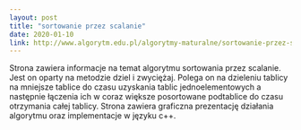 ```yaml
---
layout: post
title: "sortowanie przez scalanie"
date: 2020-01-10
link: http://www.algorytm.edu.pl/algorytmy-maturalne/sortowanie-przez-scalanie.html
---
```

Strona zawiera informacje na temat algorytmu sortowania przez scalanie. Jest on oparty na metodzie dziel i zwyciężaj. Polega on na dzieleniu tablicy na mniejsze tablice do czasu uzyskania tablic jednoelementowych a następnie łączenia ich w coraz większe posortowane podtablice do czasu otrzymania całej tablicy. Strona zawiera graficzna prezentację działania algorytmu oraz implementacje w języku c++. 

